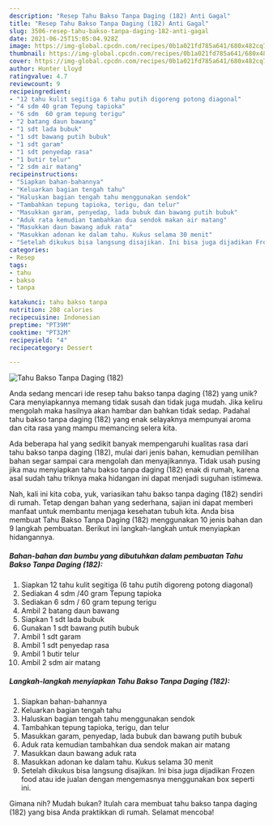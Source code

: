 ```yaml
---
description: "Resep Tahu Bakso Tanpa Daging (182) Anti Gagal"
title: "Resep Tahu Bakso Tanpa Daging (182) Anti Gagal"
slug: 3506-resep-tahu-bakso-tanpa-daging-182-anti-gagal
date: 2021-06-25T15:05:04.928Z
image: https://img-global.cpcdn.com/recipes/0b1a021fd785a641/680x482cq70/tahu-bakso-tanpa-daging-182-foto-resep-utama.jpg
thumbnail: https://img-global.cpcdn.com/recipes/0b1a021fd785a641/680x482cq70/tahu-bakso-tanpa-daging-182-foto-resep-utama.jpg
cover: https://img-global.cpcdn.com/recipes/0b1a021fd785a641/680x482cq70/tahu-bakso-tanpa-daging-182-foto-resep-utama.jpg
author: Hunter Lloyd
ratingvalue: 4.7
reviewcount: 9
recipeingredient:
- "12 tahu kulit segitiga 6 tahu putih digoreng potong diagonal"
- "4 sdm 40 gram Tepung tapioka"
- "6 sdm  60 gram tepung terigu"
- "2 batang daun bawang"
- "1 sdt lada bubuk"
- "1 sdt bawang putih bubuk"
- "1 sdt garam"
- "1 sdt penyedap rasa"
- "1 butir telur"
- "2 sdm air matang"
recipeinstructions:
- "Siapkan bahan-bahannya"
- "Keluarkan bagian tengah tahu"
- "Haluskan bagian tengah tahu menggunakan sendok"
- "Tambahkan tepung tapioka, terigu, dan telur"
- "Masukkan garam, penyedap, lada bubuk dan bawang putih bubuk"
- "Aduk rata kemudian tambahkan dua sendok makan air matang"
- "Masukkan daun bawang aduk rata"
- "Masukkan adonan ke dalam tahu. Kukus selama 30 menit"
- "Setelah dikukus bisa langsung disajikan. Ini bisa juga dijadikan Frozen food atau ide jualan dengan mengemasnya menggunakan box seperti ini."
categories:
- Resep
tags:
- tahu
- bakso
- tanpa

katakunci: tahu bakso tanpa 
nutrition: 208 calories
recipecuisine: Indonesian
preptime: "PT39M"
cooktime: "PT32M"
recipeyield: "4"
recipecategory: Dessert

---
```



![Tahu Bakso Tanpa Daging (182)](https://img-global.cpcdn.com/recipes/0b1a021fd785a641/680x482cq70/tahu-bakso-tanpa-daging-182-foto-resep-utama.jpg)

Anda sedang mencari ide resep tahu bakso tanpa daging (182) yang unik? Cara menyiapkannya memang tidak susah dan tidak juga mudah. Jika keliru mengolah maka hasilnya akan hambar dan bahkan tidak sedap. Padahal tahu bakso tanpa daging (182) yang enak selayaknya mempunyai aroma dan cita rasa yang mampu memancing selera kita.



Ada beberapa hal yang sedikit banyak mempengaruhi kualitas rasa dari tahu bakso tanpa daging (182), mulai dari jenis bahan, kemudian pemilihan bahan segar sampai cara mengolah dan menyajikannya. Tidak usah pusing jika mau menyiapkan tahu bakso tanpa daging (182) enak di rumah, karena asal sudah tahu triknya maka hidangan ini dapat menjadi suguhan istimewa.


Nah, kali ini kita coba, yuk, variasikan tahu bakso tanpa daging (182) sendiri di rumah. Tetap dengan bahan yang sederhana, sajian ini dapat memberi manfaat untuk membantu menjaga kesehatan tubuh kita. Anda bisa membuat Tahu Bakso Tanpa Daging (182) menggunakan 10 jenis bahan dan 9 langkah pembuatan. Berikut ini langkah-langkah untuk menyiapkan hidangannya.

<!--inarticleads1-->

##### Bahan-bahan dan bumbu yang dibutuhkan dalam pembuatan Tahu Bakso Tanpa Daging (182):

1. Siapkan 12 tahu kulit segitiga (6 tahu putih digoreng potong diagonal)
1. Sediakan 4 sdm /40 gram Tepung tapioka
1. Sediakan 6 sdm / 60 gram tepung terigu
1. Ambil 2 batang daun bawang
1. Siapkan 1 sdt lada bubuk
1. Gunakan 1 sdt bawang putih bubuk
1. Ambil 1 sdt garam
1. Ambil 1 sdt penyedap rasa
1. Ambil 1 butir telur
1. Ambil 2 sdm air matang




<!--inarticleads2-->

##### Langkah-langkah menyiapkan Tahu Bakso Tanpa Daging (182):

1. Siapkan bahan-bahannya
1. Keluarkan bagian tengah tahu
1. Haluskan bagian tengah tahu menggunakan sendok
1. Tambahkan tepung tapioka, terigu, dan telur
1. Masukkan garam, penyedap, lada bubuk dan bawang putih bubuk
1. Aduk rata kemudian tambahkan dua sendok makan air matang
1. Masukkan daun bawang aduk rata
1. Masukkan adonan ke dalam tahu. Kukus selama 30 menit
1. Setelah dikukus bisa langsung disajikan. Ini bisa juga dijadikan Frozen food atau ide jualan dengan mengemasnya menggunakan box seperti ini.




Gimana nih? Mudah bukan? Itulah cara membuat tahu bakso tanpa daging (182) yang bisa Anda praktikkan di rumah. Selamat mencoba!
